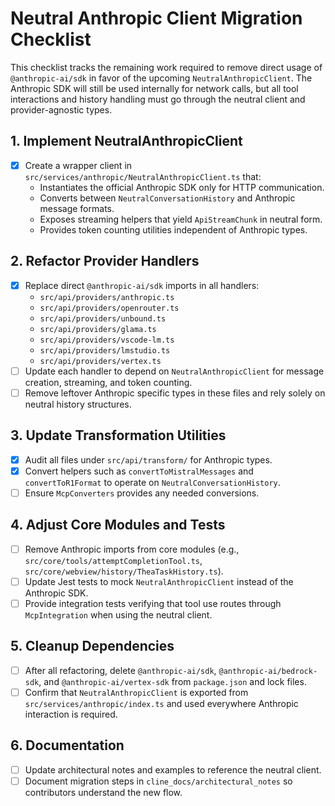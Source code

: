 # Neutral Anthropic Client Migration Checklist

This checklist tracks the remaining work required to remove direct usage of `@anthropic-ai/sdk` in favor of the upcoming `NeutralAnthropicClient`. The Anthropic SDK will still be used internally for network calls, but all tool interactions and history handling must go through the neutral client and provider-agnostic types.

## 1. Implement NeutralAnthropicClient
- [x] Create a wrapper client in `src/services/anthropic/NeutralAnthropicClient.ts` that:
  - Instantiates the official Anthropic SDK only for HTTP communication.
  - Converts between `NeutralConversationHistory` and Anthropic message formats.
  - Exposes streaming helpers that yield `ApiStreamChunk` in neutral form.
  - Provides token counting utilities independent of Anthropic types.

## 2. Refactor Provider Handlers
- [x] Replace direct `@anthropic-ai/sdk` imports in all handlers:
  - `src/api/providers/anthropic.ts`
  - `src/api/providers/openrouter.ts`
  - `src/api/providers/unbound.ts`
  - `src/api/providers/glama.ts`
  - `src/api/providers/vscode-lm.ts`
  - `src/api/providers/lmstudio.ts`
  - `src/api/providers/vertex.ts`
- [ ] Update each handler to depend on `NeutralAnthropicClient` for message creation, streaming, and token counting.
- [ ] Remove leftover Anthropic specific types in these files and rely solely on neutral history structures.

## 3. Update Transformation Utilities
- [x] Audit all files under `src/api/transform/` for Anthropic types.
- [x] Convert helpers such as `convertToMistralMessages` and `convertToR1Format` to operate on `NeutralConversationHistory`.
- [ ] Ensure `McpConverters` provides any needed conversions.

## 4. Adjust Core Modules and Tests
- [ ] Remove Anthropic imports from core modules (e.g., `src/core/tools/attemptCompletionTool.ts`, `src/core/webview/history/TheaTaskHistory.ts`).
- [ ] Update Jest tests to mock `NeutralAnthropicClient` instead of the Anthropic SDK.
- [ ] Provide integration tests verifying that tool use routes through `McpIntegration` when using the neutral client.

## 5. Cleanup Dependencies
- [ ] After all refactoring, delete `@anthropic-ai/sdk`, `@anthropic-ai/bedrock-sdk`, and `@anthropic-ai/vertex-sdk` from `package.json` and lock files.
- [ ] Confirm that `NeutralAnthropicClient` is exported from `src/services/anthropic/index.ts` and used everywhere Anthropic interaction is required.

## 6. Documentation
- [ ] Update architectural notes and examples to reference the neutral client.
- [ ] Document migration steps in `cline_docs/architectural_notes` so contributors understand the new flow.
